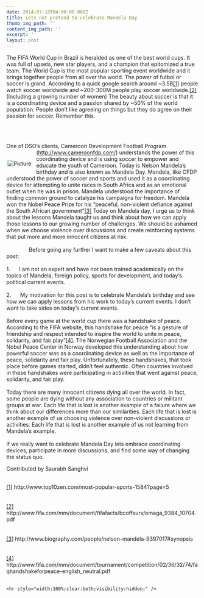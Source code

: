 ```yaml
---
date: 2014-07-18T04:00:00.000Z
title: Lets not pretend to celebrate Mandela Day
thumb_img_path: ''
content_img_path: ''
excerpt: ''
layout: post
---
```

<span class="imgPusher" style="float:left;height:250px"></span><span style="z-index:10;position:relative;float:left;max-width:100%;;clear:left;margin-top:20px;*margin-top:40px"><a><img src="http://www.dsoglobal.org//uploads/2/4/1/8/24188388/5387613.jfif?291" style="margin-top: 5px; margin-bottom: 10px; margin-left: 0px; margin-right: 10px; border-width:1px;padding:3px;" alt="Picture" class="galleryImageBorder wsite-image" /></a><span style="display: block; font-size: 90%; margin-top: -10px; margin-bottom: 10px; text-align: center;" class="wsite-caption"></span></span> 

<div class="paragraph" style="display:block;">
  The FIFA World Cup in Brazil is heralded as one of the best world cups. It was full of upsets, new star players, and a champion that epitomized a true team. The World Cup is the most popular sporting event worldwide and it brings together people from all over the world. The power of futbol or soccer is grand. According to a quick google search around ~3.5B<a href="file:///C:/Users/Saurabh/Downloads/Mandela%20Day.docx#_ftn1" title="">[1]</a> people watch soccer worldwide and ~200-300M people play soccer worldwide.<a href="file:///C:/Users/Saurabh/Downloads/Mandela%20Day.docx#_ftn2" title="">[2]</a> (Including a growing number of women) The beauty about soccer is that it is a coordinating device and a passion shared by ~50% of the world population. People don’t like agreeing on things but they do agree on their passion for soccer. Remember this. </p> 
  
  <p>
    <span></span><br /><span></span>  
  </p>
  
  <p>
    One of DSO’s clients, Cameroon Development Football Program (<a href="http://www.cameroonfdp.com/" title="">http://www.cameroonfdp.com/</a>) understands the power of this coordinating device and is using soccer to empower and educate the youth of Cameroon. Today is Nelson Mandela’s birthday and is also known as Mandela Day. Mandela, like CFDP understood the power of soccer and sports and used it as a coordinating device for attempting to unite races in South Africa and as an emotional outlet when he was in prison. Mandela understood the importance of finding common ground to catalyze his campaigns for freedom. Mandela won the Nobel Peace Prize for his “peaceful, non-violent defiance against the South African government”<a href="file:///C:/Users/Saurabh/Downloads/Mandela%20Day.docx#_ftn3" title="">[3]</a> Today on Mandela day, I urge us to think about the lessons Mandela taught us and think about how we can apply those lessons to our growing number of challenges. We should be ashamed when we choose violence over discussions and create reinforcing systems that put more and more innocent citizens at risk.<br /><span></span><br /><span></span>                Before going any further I want to make a few caveats about this post:<br /><span></span><br /><span></span> 1.      I am not an expert and have not been trained academically on the topics of Mandela, foreign policy, sports for development, and today’s political current events.<br /><span></span><br /><span></span> 2.      My motivation for this post is to celebrate Mandela’s birthday and see how we can apply lessons from his work to today’s current events. I don’t want to take sides on today’s current events. <br /><span></span><br /><span></span> Before every game at the world cup there was a handshake of peace. According to the FIFA website, this handshake for peace “is a gesture of friendship and respect intended to inspire the world to unite in peace, solidarity, and fair play”<a href="file:///C:/Users/Saurabh/Downloads/Mandela%20Day.docx#_ftn4" title="">[4]</a>. The Norwegian Football Association and the Nobel Peace Center in Norway developed this understanding about how powerful soccer was as a coordinating device as well as the importance of peace, solidarity and fair play. Unfortunately, these handshakes, that took place before games started, didn’t feel authentic. Often countries involved in these handshakes were participating in activities that went against peace, solidarity, and fair play. <br /><span></span><br /><span></span> Today there are many innocent citizens dying all over the world. In fact, some people are dying without any association to countries or militant groups at war. Each life that is lost is another example of a failure where we think about our differences more than our similarities. Each life that is lost is another example of us choosing violence over non-violent discussions or activities. Each life that is lost is another example of us not learning from Mandela’s example.<br /><span></span><br /><span></span> If we really want to celebrate Mandela Day lets embrace coordinating devices, participate in more discussions, and find some way of changing the status quo. 
  </p>
  
  <p>
    Contributed by Saurabh Sanghvi<br /><span></span><br /><span></span>
  </p>
  
  <p>
    <a href="file:///C:/Users/Saurabh/Downloads/Mandela%20Day.docx#_ftnref1" title="">[1]</a> http://www.top10zen.com/most-popular-sports-1584?page=5<br /><span></span><br /><span></span><br /><a href="file:///C:/Users/Saurabh/Downloads/Mandela%20Day.docx#_ftnref2" title="">[2]</a> http://www.fifa.com/mm/document/fifafacts/bcoffsurv/emaga_9384_10704.pdf<br /><span></span><br /><span></span><br /><a href="file:///C:/Users/Saurabh/Downloads/Mandela%20Day.docx#_ftnref3" title="">[3]</a> http://www.biography.com/people/nelson-mandela-9397017#synopsis<br /><span></span><br /><span></span><br /><a href="file:///C:/Users/Saurabh/Downloads/Mandela%20Day.docx#_ftnref4" title="">[4]</a> http://www.fifa.com/mm/document/tournament/competition/02/36/32/74/faqhandshakeforpeace-english_neutral.pdf<br /><span></span><br /><span></span> </div> 
    
    <hr style="width:100%;clear:both;visibility:hidden;" />